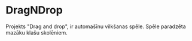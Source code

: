 # DragNDrop
Projekts "Drag and drop", ir automašīnu vilkšanas spēle. Spēle paradzēta mazāku klašu skolēniem.
